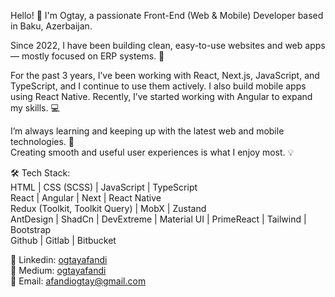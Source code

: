 Hello! 👋 I'm Ogtay, a passionate Front-End (Web & Mobile) Developer based in Baku, Azerbaijan. 
<br/>

Since 2022, I have been building clean, easy-to-use websites and web apps — mostly focused on ERP systems. 🚀
<br/>

For the past 3 years, I’ve been working with React, Next.js, JavaScript, and TypeScript, and I continue to use them actively. I also build mobile apps using React Native. Recently, I’ve started working with Angular to expand my skills. 💻
<br/>

I’m always learning and keeping up with the latest web and mobile technologies. 🎯
<br/>
Creating smooth and useful user experiences is what I enjoy most. 💡
<br/>


🛠️ Tech Stack:
<br/>
HTML | CSS (SCSS) | JavaScript | TypeScript
<br/>
React | Angular | Next | React Native
<br/>
Redux (Toolkit, Toolkit Query) | MobX | Zustand
<br/>
AntDesign | ShadCn | DevExtreme | Material UI | PrimeReact | Tailwind | Bootstrap
<br/>
Github | Gitlab | Bitbucket
<br/>

💬 Linkedin: <a href="https://www.linkedin.com/in/ogtayafandi/" target="_blank">ogtayafandi</a>
<br/>
📝 Medium: <a href="https://medium.com/@ogtayafandi" target="_blank">ogtayafandi</a>
<br/>
📩 Email: <a href="mailto:afandiogtay@gmail.com">afandiogtay@gmail.com</a>
